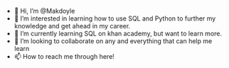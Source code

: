 - 👋 Hi, I’m @Makdoyle
- 👀 I’m interested in learning how to use SQL and Python to further my knowledge and get ahead in my career.
- 🌱 I’m currently learning SQL on khan academy, but want to learn more.
- 💞️ I’m looking to collaborate on any and everything that can help me learn
- 📫 How to reach me through here!

<!---
Makdoyle/Makdoyle is a ✨ special ✨ repository because its `README.md` (this file) appears on your GitHub profile.
You can click the Preview link to take a look at your changes.
--->
